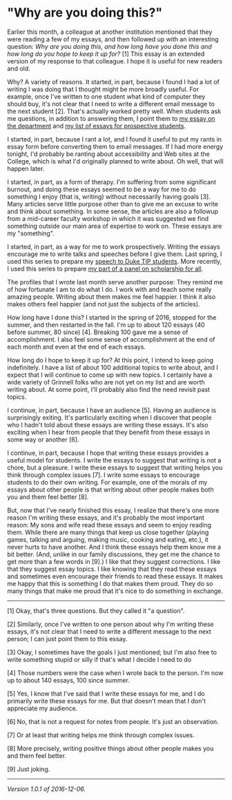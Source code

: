 "Why are you doing this?"
=========================

Earlier this month, a colleague at another institution mentioned that
they were reading a few of my essays, and then followed up with an
interesting question: *Why are you doing this, and how long have you
done this and how long do you hope to keep it up for?* [1]  This essay
is an extended version of my response to that colleague.  I hope it is
useful for new readers and old.

Why?  A variety of reasons.  It started, in part, because I found I had a
lot of writing I was doing that I thought might be more broadly useful.
For example, once I've written to one student what kind of computer
they should buy, it's not clear that I need to write a different email
message to the next student [2].  That's actually worked pretty well.
When students ask me questions, in addition to answering them, I point
them to [my essay on the department](grinnell-cs.html) and [my list of
essays for prospective students](index-prospective-students.html).

I started, in part, because I rant a lot, and I found it useful to put
my rants in essay form before converting them to email messages.  If
I had more energy tonight, I'd probably be ranting about accessibility
and Web sites at the College, which is what I'd originally planned to
write about.  Oh well, that will happen later.

I started, in part, as a form of therapy.  I'm suffering from some
significant burnout, and doing these essays seemed to be a way for me to
do something I enjoy (that is, writing) without necessarily having goals
[3].  Many articles serve little purpose other than to give me an excuse
to write and think about something.  In some sense, the articles are
also a followup from a mid-career faculty workshop in which it was
suggested we find something outside our main area of expertise to work
on.  These essays are my "something".

I started, in part, as a way for me to work prospectively.  Writing
the essays encourage me to write talks and speeches before I give
them.  Last spring, I used this series to prepare my
[speech to Duke TIP students](duke-tip-2016.html).  More recently,
I used this series to prepare [my part of a panel on scholarship for
all](scholarship-for-all-panel.html).

The profiles that I wrote last month serve another purpose: They remind
me of how fortunate I am to do what I do.  I work with and teach some
really amazing people.  Writing about them makes me feel happier.
I think it also makes others feel happier (and not just the subjects of
the articles).

How long have I done this? I started in the spring of 2016, stopped for
the summer, and then restarted in the fall.  I'm up to about 120 essays
(40 before summer, 80 since) [4].  Breaking 100 gave me a sense of
accomplishment.  I also feel some sense of accomplishment at the end
of each month and even at the end of each essays.

How long do I hope to keep it up for?  At this point, I intend to keep
going indefinitely.  I have a list of about 100 additional topics to
write about, and I expect that I will continue to come up with new topics.
I certainly have a wide variety of Grinnell folks who are not yet on my
list and are worth writing about.  At some point, I'll probably also 
find the need revisit past topics.

I continue, in part, because I have an audience [5].  Having an audience
is surprisingly exiting.  It's particularly exciting when I discover that
people who I hadn't told about these essays are writing these essays.
It's also exciting when I hear from people that they benefit from these
essays in some way or another [6].

I continue, in part, because I hope that writing these essays provides
a useful model for students.  I write the essays to suggest that writing
is not a chore, but a pleasure.  I write these essays to suggest that
writing helps you think through complex issues [7].  I write some essays
to encourage students to do their own writing.  For example, one of the
morals of my essays about other people is that writing about other
people makes both you and them feel better [8].

But, now that I've nearly finished this essay, I realize that there's
one more reason I'm writing these essays, and it's probably the most
important reason: My sons and wife read these essays and seem to enjoy
reading them.  While there are many things that keep us close together
(playing games, talking and arguing, making music, cooking and eating,
etc.), it never hurts to have another.  And I think these essays help
them know me a bit better.  (And, unlike in our family discussions,
they get me the chance to get more than a few words in [9].)  I like
that they suggest corrections.  I like that they suggest essay topics.
I like knowing that they read these essays and sometimes even encourage
their friends to read these essays.  It makes me happy that this is
something I do that makes them proud.  They do so many things that make
me proud that it's nice to do something in exchange.

---

[1] Okay, that's three questions.  But they called it "a question".

[2] Similarly, once I've written to one person about why I'm writing
these essays, it's not clear that I need to write a different message
to the next person; I can just point them to this essay.

[3] Okay, I sometimes have the goals I just mentioned; but I'm also free
to write something stupid or silly if that's what I decide I need to do

[4] Those numbers were the case when I wrote back to the person.
I'm now up to about 140 essays, 100 since summer.

[5] Yes, I know that I've said that I write these essays for me, and
I do primarily write these essays for me.  But that doesn't mean that
I don't appreciate my audience.

[6] No, that is not a request for notes from people.  It's just an
observation.

[7] Or at least that writing helps me think through complex issues.

[8] More precisely, writing positive things about other people makes
you and them feel better.

[9] Just joking.

---

*Version 1.0.1 of 2016-12-06.*
